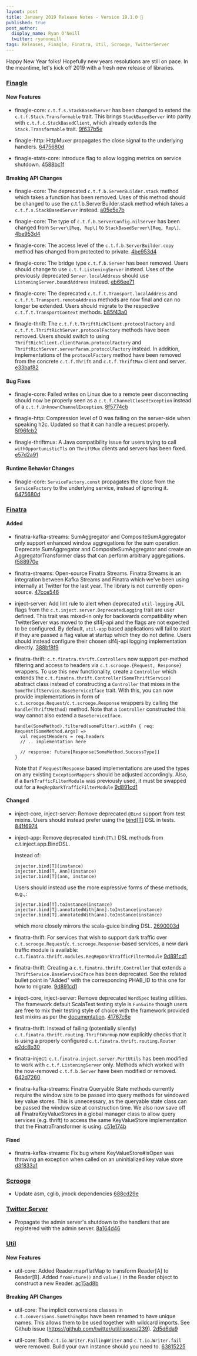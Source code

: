 ```yaml
---
layout: post
title: January 2019 Release Notes - Version 19.1.0 🎉
published: true
post_author:
  display_name: Ryan O'Neill
  twitter: ryanoneill
tags: Releases, Finagle, Finatra, Util, Scrooge, TwitterServer
---
```


Happy New Year folks! Hopefully new years resolutions are still on pace. In
the meantime, let's kick off 2019 with a fresh new release of libraries.

### [Finagle](https://github.com/twitter/finagle/) ###

#### New Features

*   finagle-core: `c.t.f.s.StackBasedServer` has been changed to extend the
    `c.t.f.Stack.Transformable` trait. This brings `StackBasedServer` into parity
    with `c.t.f.c.StackBasedClient`, which already extends the
    `Stack.Transformable` trait. [9f637b5e](https://github.com/twitter/finagle/commit/9f637b5e41b9ea77129c4a48f4327e3b51787526)

*   finagle-http: HttpMuxer propagates the close signal to the underlying handlers.
    [6475680d](https://github.com/twitter/finagle/commit/6475680d241f3e9b026b3c3aa6eb94da8c1c37d4)

*   finagle-stats-core: introduce flag to allow logging metrics on service shutdown.
    [4588bc1f](https://github.com/twitter/finagle/commit/4588bc1f0a64f3ff6ab1e241bb0726a79f72ca14)

#### Breaking API Changes

*   finagle-core: The deprecated `c.t.f.b.ServerBuilder.stack` method which takes a function
    has been removed. Uses of this method should be changed to use the c.t.f.b.ServerBuilder.stack
    method which takes a `c.t.f.s.StackBasedServer` instead. [a05e5e7b](https://github.com/twitter/finagle/commit/a05e5e7b69d1b8237d8a6360d00c031172a2db0f)

*   finagle-core: The type of `c.t.f.b.ServerConfig.nilServer` has been changed from
    `Server\[Req, Rep\]` to `StackBasedServer\[Req, Rep\]`. [4be953d4](https://github.com/twitter/finagle/commit/4be953d433899b0dc4d4a6155283699c8cd8c06d)

*   finagle-core: The access level of the `c.t.f.b.ServerBuilder.copy` method has changed
    from protected to private. [4be953d4](https://github.com/twitter/finagle/commit/4be953d433899b0dc4d4a6155283699c8cd8c06d)

*   finagle-core: The bridge type `c.t.f.b.Server` has been removed. Users should
    change to use `c.t.f.ListeningServer` instead. Uses of the previously
    deprecated `Server.localAddress` should use `ListeningServer.boundAddress`
    instead. [eb66ee71](https://github.com/twitter/finagle/commit/eb66ee71b7054112ab6f4618e3e985d56aaa1f44)

*   finagle-core: The deprecated `c.t.f.t.Transport.localAddress` and
    `c.t.f.t.Transport.remoteAddress` methods are now final and can no longer
    be extended. Users should migrate to the respective `c.t.f.t.TransportContext`
    methods. [b85f43a0](https://github.com/twitter/finagle/commit/b85f43a0a80d53766eef22c16c5f7c3497b34e87)

*   finagle-thrift: The `c.t.f.t.ThriftRichClient.protocolFactory` and
    `c.t.f.t.ThriftRichServer.protocolFactory` methods have been removed. Users should
    switch to using `ThriftRichClient.clientParam.protocolFactory` and
    `ThriftRichServer.serverParam.protocolFactory` instead. In addition, implementations
    of the `protocolFactory` method have been removed from the concrete `c.t.f.Thrift`
    and `c.t.f.ThriftMux` client and server. [e33baf82](https://github.com/twitter/finagle/commit/e33baf8210d0acd4f2fab9877acd1ceea287ab40)

#### Bug Fixes

*   finagle-core: Failed writes on Linux due to a remote peer disconnecting should now
    be properly seen as a `c.t.f.ChannelClosedException` instead of a
    `c.t.f.UnknownChannelException`. [8f5774cb](https://github.com/twitter/finagle/commit/8f5774cbb8d8342ae5785f1bbeb66f5a07420810)

*   finagle-http: Compression level of 0 was failing on the server-side when speaking h2c.
    Updated so that it can handle a request properly. [5f96fcb2](https://github.com/twitter/finagle/commit/5f96fcb2b042f641de7db10428981b8bcb2a4e0a)

*   finagle-thriftmux: A Java compatibility issue for users trying to call `withOpportunisticTls`
    on `ThriftMux` clients and servers has been fixed. [e57d2a91](https://github.com/twitter/finagle/commit/e57d2a9156d72ada8a81a590714ece676e423ce6)

#### Runtime Behavior Changes

*   finagle-core: `ServiceFactory.const` propagates the close from the `ServiceFactory`
    to the underlying service, instead of ignoring it. [6475680d](https://github.com/twitter/finagle/commit/6475680d241f3e9b026b3c3aa6eb94da8c1c37d4)

### [Finatra](https://github.com/twitter/finatra/) ###

#### Added

*   finatra-kafka-streams: SumAggregator and CompositeSumAggregator only support enhanced window
    aggregations for the sum operation. Deprecate SumAggregator and CompositeSumAggregator and create
    an AggregatorTransformer class that can perform arbitrary aggregations. [f588970e](https://github.com/twitter/finatra/commit/f588970e04c976b549d1b95dfce8326139d4353e)

*   finatra-streams: Open-source Finatra Streams. Finatra Streams is an integration
    between Kafka Streams and Finatra which we've been using internally at Twitter
    for the last year. The library is not currently open-source.
    [47cce546](https://github.com/twitter/finatra/commit/47cce5462c5831a4bd1952f3c80b72987fda5552)

*   inject-server: Add lint rule to alert when deprecated `util-logging` JUL flags from the
    `c.t.inject.server.DeprecatedLogging` trait are user defined. This trait was mixed-in
    only for backwards compatibility when TwitterServer was moved to the slf4j-api and the flags are
    not expected to be configured. By default, `util-app` based applications will fail to start if
    they are passed a flag value at startup which they do not define. Users should instead configure
    their chosen slf4j-api logging implementation directly. [388bf8f9](https://github.com/twitter/finatra/commit/388bf8f9564dd67681640aeefed1e75d6b63b5b9)

*   finatra-thrift: `c.t.finatra.thrift.Controllers` now support per-method filtering and
    access to headers via `c.t.scrooge.{Request, Response}` wrappers. To use this new
    functionality, create a `Controller` which extends the
    `c.t.finatra.thrift.Controller(SomeThriftService)` abstract class instead of constructing a
    `Controller` that mixes in the `SomeThriftService.BaseServiceIface` trait. With this, you can now
    provide implementations in form of `c.t.scrooge.Request`/`c.t.scrooge.Response` wrappers by calling
    the `handle(ThriftMethod)` method. Note that a `Controller` constructed this way cannot also
    extend a `BaseServiceIface`.

    ``` {.sourceCode .scala}
    handle(SomeMethod).filtered(someFilter).withFn { req: Request[SomeMethod.Args] =>
      val requestHeaders = req.headers
      // .. implementation here

      // response: Future[Response[SomeMethod.SuccessType]]
    }
    ```

    Note that if `Request`/`Response` based implementations are used the types on any
    existing `ExceptionMappers` should be adjusted accordingly. Also, if a `DarkTrafficFilterModule`
    was previously used, it must be swapped out for a `ReqRepDarkTrafficFilterModule`
    [9d891cd1](https://github.com/twitter/finatra/commit/9d891cd1f6f907c59ad9f40a7db20c4a2b33faf1)

#### Changed

*   inject-core, inject-server: Remove deprecated `@Bind` support from test mixins. Users should
    instead prefer using the [bind\[T\]](https://twitter.github.io/finatra/user-guide/testing/bind_dsl.html)
    DSL in tests. [841f6974](https://github.com/twitter/finatra/commit/841f6974864f84f4940f68a4b4145259b5c81933)

*   inject-app: Remove deprecated `bind\[T\]` DSL methods from c.t.inject.app.BindDSL.

    Instead of:

    ``` {.sourceCode .scala}
    injector.bind[T](instance)
    injector.bind[T, Ann](instance)
    injector.bind[T](ann, instance)
    ```

    Users should instead use the more expressive forms of these methods, e.g.,:

    ``` {.sourceCode .scala}
    injector.bind[T].toInstance(instance)
    injector.bind[T].annotatedWith[Ann].toInstance(instance)
    injector.bind[T].annotatedWith(ann).toInstance(instance)
    ```

    which more closely mirrors the scala-guice binding DSL. [2690003d](https://github.com/twitter/finatra/commit/2690003d8a79a520f46972ab05945c9381de0e7a)

*   finatra-thrift: For services that wish to support dark traffic over
    `c.t.scrooge.Request`/`c.t.scrooge.Response`-based services, a new dark traffic module is
    available: `c.t.finatra.thrift.modules.ReqRepDarkTrafficFilterModule` [9d891cd1](https://github.com/twitter/finatra/commit/9d891cd1f6f907c59ad9f40a7db20c4a2b33faf1)

*   finatra-thrift: Creating a `c.t.finatra.thrift.Controller` that extends a
    `ThriftService.BaseServiceIface` has been deprecated. See the related bullet point in "Added" with
    the corresponding PHAB\_ID to this one for how to migrate. [9d891cd1](https://github.com/twitter/finatra/commit/9d891cd1f6f907c59ad9f40a7db20c4a2b33faf1)

*   inject-core, inject-server: Remove deprecated `WordSpec` testing utilities. The framework
    default ScalaTest testing style is `FunSuite` though users are free to mix their testing
    style of choice with the framework provided test mixins as per the
    [documentation](https://twitter.github.io/finatra/user-guide/testing/mixins.html).
    [41767c6e](https://github.com/twitter/finatra/commit/41767c6ebd19488bf8140bda987ba19055313d31)

*   finatra-thrift: Instead of failing (potentially silently)
    `c.t.finatra.thrift.routing.ThriftWarmup` now explicitly checks that it is
    using a properly configured `c.t.finatra.thrift.routing.Router` [e2dc8b30](https://github.com/twitter/finatra/commit/e2dc8b300f6dcd4e861b0e4320f1d5cb5316e19a)

*   finatra-inject: `c.t.finatra.inject.server.PortUtils` has been modified to
    work with `c.t.f.ListeningServer` only. Methods which worked with the
    now-removed `c.t.f.b.Server` have been modified or removed.
    [642d7260](https://github.com/twitter/finatra/commit/642d7260b5282e3be2fb76ab8182b6504bb1c20d)

*   finatra-kafka-streams: Finatra Queryable State methods currently require the window size
    to be passed into query methods for windowed key value stores. This is unnecessary, as
    the queryable state class can be passed the window size at construction time. We also now
    save off all FinatraKeyValueStores in a global manager class to allow query services
    (e.g. thrift) to access the same KeyValueStore implementation that the FinatraTransformer
    is using. [c51e174b](https://github.com/twitter/finatra/commit/c51e174b1869c6abd7dfbd9a5965b2f27a4e5cf9)

#### Fixed

*   finatra-kafka-streams: Fix bug where KeyValueStore\#isOpen was throwing an
    exception when called on an uninitialized key value store
    [d3f833a1](https://github.com/twitter/finatra/commit/d3f833a14ef6efdd521fcd7425fcac210757d620)

### [Scrooge](https://github.com/twitter/scrooge/) ###

*   Update asm, cglib, jmock dependencies [688cd29e](https://github.com/twitter/scrooge/commit/688cd29e0a6421dca5e43a081bf5f9d9b8c02039)

### [Twitter Server](https://github.com/twitter/twitter-server/) ###

*   Propagate the admin server's shutdown to the handlers that are registered with the admin server.
    [8a164d46](https://github.com/twitter/twitter-server/commit/8a164d46d68749310f68b207d8decd7d10986afa)

### [Util](https://github.com/twitter/util/) ###

#### New Features

*   util-core: Added Reader.map/flatMap to transform Reader\[A\] to Reader\[B\]. Added `fromFuture()`
    and `value()` in the Reader object to construct a new Reader. [ac15ad8b](https://github.com/twitter/util/commit/ac15ad8bbd633aa5efd5e306d2dea2c40a50379e)

#### Breaking API Changes

*   util-core: The implicit conversions classes in `c.t.conversions.SomethingOps` have been
    renamed to have unique names. This allows them to be used together with wildcard imports.
    See Github issue (<https://github.com/twitter/util/issues/239>). [2d5d6da9](https://github.com/twitter/util/commit/2d5d6da989ab83e8701b9f57ae0708a5851beb07)

*   util-core: Both `c.t.io.Writer.FailingWriter` and `c.t.io.Writer.fail` were removed. Build your
    own instance should you need to. [63815225](https://github.com/twitter/util/commit/63815225ef894029bf107c1c2b4e17182e515994)

